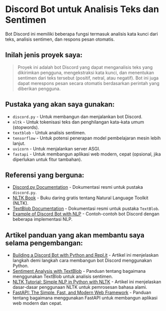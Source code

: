 # Discord Bot untuk Analisis Teks dan Sentimen

Bot Discord ini memiliki beberapa fungsi termasuk analisis kata kunci dari teks, analisis sentimen, dan respons pesan otomatis.

## Inilah jenis proyek saya:
> Proyek ini adalah bot Discord yang dapat menganalisis teks yang dikirimkan pengguna, mengekstraksi kata kunci, dan menentukan sentimen dari teks tersebut (positif, netral, atau negatif). Bot ini juga dapat merespons pesan secara otomatis berdasarkan perintah yang diberikan pengguna.

## Pustaka yang akan saya gunakan:
- `discord.py` - Untuk membangun dan menjalankan bot Discord.
- `nltk` - Untuk tokenisasi teks dan penghilangan kata-kata umum (stopwords).
- `textblob` - Untuk analisis sentimen.
- `tensorflow` - Untuk potensi penerapan model pembelajaran mesin lebih lanjut.
- `uvicorn` - Untuk menjalankan server ASGI.
- `fastapi` - Untuk membangun aplikasi web modern, cepat (opsional, jika diperlukan untuk fitur tambahan).

## Referensi yang berguna:
- [Discord.py Documentation](https://discordpy.readthedocs.io/en/stable/) - Dokumentasi resmi untuk pustaka `discord.py`.
- [NLTK Book](https://www.nltk.org/book/) - Buku daring gratis tentang Natural Language Toolkit (NLTK).
- [TextBlob Documentation](https://textblob.readthedocs.io/en/dev/) - Dokumentasi resmi untuk pustaka `TextBlob`.
- [Example of Discord Bot with NLP](https://github.com/Rapptz/discord.py/tree/master/examples) - Contoh-contoh bot Discord dengan beberapa implementasi NLP.

## Artikel panduan yang akan membantu saya selama pengembangan:
- [Building a Discord Bot with Python and Repl.it](https://www.freecodecamp.org/news/create-a-discord-bot-with-python/) - Artikel ini menjelaskan langkah demi langkah cara membangun bot Discord menggunakan Python.
- [Sentiment Analysis with TextBlob](https://towardsdatascience.com/sentiment-analysis-with-python-part-1-5ce197074184) - Panduan tentang bagaimana menggunakan TextBlob untuk analisis sentimen.
- [NLTK Tutorial: Simple NLP in Python with NLTK](https://realpython.com/nltk-nlp-python/) - Artikel ini menjelaskan dasar-dasar penggunaan NLTK untuk pemrosesan bahasa alami.
- [FastAPI: The Simple, Fast, and Modern Web Framework](https://testdriven.io/blog/fastapi/) - Panduan tentang bagaimana menggunakan FastAPI untuk membangun aplikasi web modern dan cepat.

